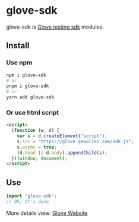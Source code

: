# glove-sdk

glove-sdk is [Glove testing sdk](https://glove.gewulian.com/) modules.

## Install

### Use npm

```sh
npm i glove-sdk
# or
pnpm i glove-sdk
# or
yarn add glove-sdk
```

### Or use html script

```html
<script>
  (function (w, d) {
    var s = d.createElement("script");
    s.src = "https://glove.gewulian.com/sdk.js";
    s.async = true;
    (d.head || d.body).appendChild(s);
  })(window, document);
</script>
```

## Use

```js
import "glove-sdk";
// OK, It's done
```

More details view: [Glove Website](https://glove.gewulian.com/)
